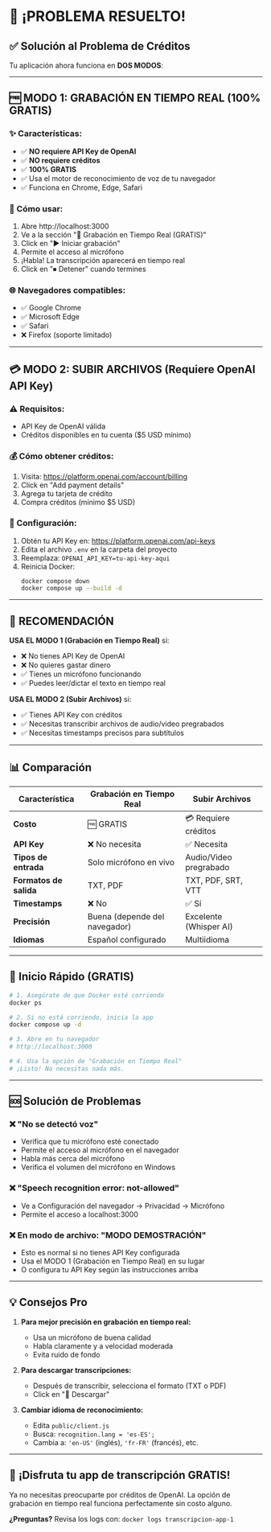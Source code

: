 # 🎉 ¡PROBLEMA RESUELTO!

## ✅ Solución al Problema de Créditos

Tu aplicación ahora funciona en **DOS MODOS**:

---

## 🆓 MODO 1: GRABACIÓN EN TIEMPO REAL (100% GRATIS)

### ✨ Características:
- ✅ **NO requiere API Key de OpenAI**
- ✅ **NO requiere créditos**
- ✅ **100% GRATIS**
- ✅ Usa el motor de reconocimiento de voz de tu navegador
- ✅ Funciona en Chrome, Edge, Safari

### 📝 Cómo usar:
1. Abre http://localhost:3000
2. Ve a la sección "🎤 Grabación en Tiempo Real (GRATIS)"
3. Click en "▶ Iniciar grabación"
4. Permite el acceso al micrófono
5. ¡Habla! La transcripción aparecerá en tiempo real
6. Click en "⏹ Detener" cuando termines

### 🌐 Navegadores compatibles:
- ✅ Google Chrome
- ✅ Microsoft Edge
- ✅ Safari
- ❌ Firefox (soporte limitado)

---

## 💳 MODO 2: SUBIR ARCHIVOS (Requiere OpenAI API Key)

### ⚠️ Requisitos:
- API Key de OpenAI válida
- Créditos disponibles en tu cuenta ($5 USD mínimo)

### 💰 Cómo obtener créditos:
1. Visita: https://platform.openai.com/account/billing
2. Click en "Add payment details"
3. Agrega tu tarjeta de crédito
4. Compra créditos (mínimo $5 USD)

### 🔑 Configuración:
1. Obtén tu API Key en: https://platform.openai.com/api-keys
2. Edita el archivo `.env` en la carpeta del proyecto
3. Reemplaza: `OPENAI_API_KEY=tu-api-key-aqui`
4. Reinicia Docker:
   ```bash
   docker compose down
   docker compose up --build -d
   ```

---

## 🎯 RECOMENDACIÓN

**USA EL MODO 1 (Grabación en Tiempo Real)** si:
- ❌ No tienes API Key de OpenAI
- ❌ No quieres gastar dinero
- ✅ Tienes un micrófono funcionando
- ✅ Puedes leer/dictar el texto en tiempo real

**USA EL MODO 2 (Subir Archivos)** si:
- ✅ Tienes API Key con créditos
- ✅ Necesitas transcribir archivos de audio/video pregrabados
- ✅ Necesitas timestamps precisos para subtítulos

---

## 📊 Comparación

| Característica | Grabación en Tiempo Real | Subir Archivos |
|----------------|-------------------------|----------------|
| **Costo** | 🆓 GRATIS | 💳 Requiere créditos |
| **API Key** | ❌ No necesita | ✅ Necesita |
| **Tipos de entrada** | Solo micrófono en vivo | Audio/Video pregrabado |
| **Formatos de salida** | TXT, PDF | TXT, PDF, SRT, VTT |
| **Timestamps** | ❌ No | ✅ Sí |
| **Precisión** | Buena (depende del navegador) | Excelente (Whisper AI) |
| **Idiomas** | Español configurado | Multiidioma |

---

## 🚀 Inicio Rápido (GRATIS)

```bash
# 1. Asegúrate de que Docker esté corriendo
docker ps

# 2. Si no está corriendo, inicia la app
docker compose up -d

# 3. Abre en tu navegador
# http://localhost:3000

# 4. Usa la opción de "Grabación en Tiempo Real"
# ¡Listo! No necesitas nada más.
```

---

## 🆘 Solución de Problemas

### ❌ "No se detectó voz"
- Verifica que tu micrófono esté conectado
- Permite el acceso al micrófono en el navegador
- Habla más cerca del micrófono
- Verifica el volumen del micrófono en Windows

### ❌ "Speech recognition error: not-allowed"
- Ve a Configuración del navegador → Privacidad → Micrófono
- Permite el acceso a localhost:3000

### ❌ En modo de archivo: "MODO DEMOSTRACIÓN"
- Esto es normal si no tienes API Key configurada
- Usa el MODO 1 (Grabación en Tiempo Real) en su lugar
- O configura tu API Key según las instrucciones arriba

---

## 💡 Consejos Pro

1. **Para mejor precisión en grabación en tiempo real:**
   - Usa un micrófono de buena calidad
   - Habla claramente y a velocidad moderada
   - Evita ruido de fondo

2. **Para descargar transcripciones:**
   - Después de transcribir, selecciona el formato (TXT o PDF)
   - Click en "💾 Descargar"

3. **Cambiar idioma de reconocimiento:**
   - Edita `public/client.js`
   - Busca: `recognition.lang = 'es-ES';`
   - Cambia a: `'en-US'` (inglés), `'fr-FR'` (francés), etc.

---

## 🎉 ¡Disfruta tu app de transcripción GRATIS!

Ya no necesitas preocuparte por créditos de OpenAI.
La opción de grabación en tiempo real funciona perfectamente sin costo alguno.

**¿Preguntas?** Revisa los logs con: `docker logs transcripcion-app-1`
